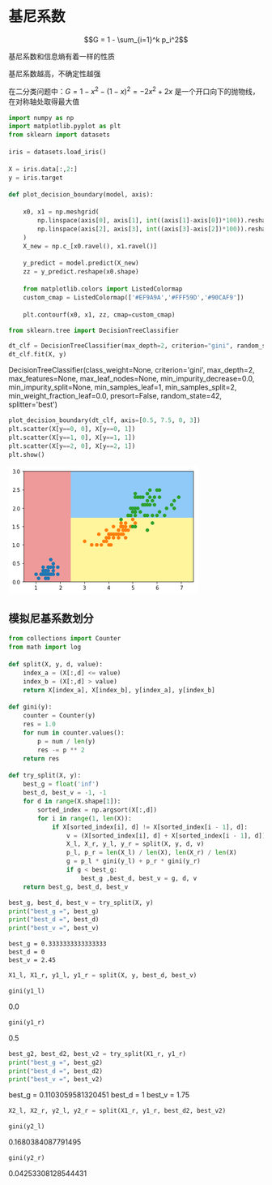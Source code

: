 
# 基尼系数

$$G = 1 - \sum_{i=1}^k p_i^2$$

基尼系数和信息熵有着一样的性质

基尼系数越高，不确定性越强

在二分类问题中：$G = 1 - x^2 - (1 - x)^2 = -2x^2 + 2x$ 是一个开口向下的抛物线，在对称轴处取得最大值

```python
import numpy as np
import matplotlib.pyplot as plt
from sklearn import datasets

iris = datasets.load_iris()

X = iris.data[:,2:]
y = iris.target

def plot_decision_boundary(model, axis):

    x0, x1 = np.meshgrid(
        np.linspace(axis[0], axis[1], int((axis[1]-axis[0])*100)).reshape(-1, 1),
        np.linspace(axis[2], axis[3], int((axis[3]-axis[2])*100)).reshape(-1, 1),
    )
    X_new = np.c_[x0.ravel(), x1.ravel()]

    y_predict = model.predict(X_new)
    zz = y_predict.reshape(x0.shape)

    from matplotlib.colors import ListedColormap
    custom_cmap = ListedColormap(['#EF9A9A','#FFF59D','#90CAF9'])

    plt.contourf(x0, x1, zz, cmap=custom_cmap)
```

```python
from sklearn.tree import DecisionTreeClassifier
```

```python
dt_clf = DecisionTreeClassifier(max_depth=2, criterion="gini", random_state=42)
dt_clf.fit(X, y)
```

DecisionTreeClassifier(class_weight=None, criterion='gini', max_depth=2,
                max_features=None, max_leaf_nodes=None,
                min_impurity_decrease=0.0, min_impurity_split=None,
                min_samples_leaf=1, min_samples_split=2,
                min_weight_fraction_leaf=0.0, presort=False, random_state=42,
                splitter='best')

```python
plot_decision_boundary(dt_clf, axis=[0.5, 7.5, 0, 3])
plt.scatter(X[y==0, 0], X[y==0, 1])
plt.scatter(X[y==1, 0], X[y==1, 1])
plt.scatter(X[y==2, 0], X[y==2, 1])
plt.show()
```

![png](..\assets\img\DecisionTree\4_output_4_0.png)

## 模拟尼基系数划分

```python
from collections import Counter
from math import log

def split(X, y, d, value):
    index_a = (X[:,d] <= value)
    index_b = (X[:,d] > value)
    return X[index_a], X[index_b], y[index_a], y[index_b]

def gini(y):
    counter = Counter(y)
    res = 1.0
    for num in counter.values():
        p = num / len(y)
        res -= p ** 2
    return res

def try_split(X, y):
    best_g = float('inf')
    best_d, best_v = -1, -1
    for d in range(X.shape[1]):
        sorted_index = np.argsort(X[:,d])
        for i in range(1, len(X)):
            if X[sorted_index[i], d] != X[sorted_index[i - 1], d]:
                v = (X[sorted_index[i], d] + X[sorted_index[i - 1], d]) / 2
                X_l, X_r, y_l, y_r = split(X, y, d, v)
                p_l, p_r = len(X_l) / len(X), len(X_r) / len(X)
                g = p_l * gini(y_l) + p_r * gini(y_r)
                if g < best_g:
                    best_g ,best_d, best_v = g, d, v
    return best_g, best_d, best_v
```

```python
best_g, best_d, best_v = try_split(X, y)
print("best_g =", best_g)
print("best_d =", best_d)
print("best_v =", best_v)
```

    best_g = 0.3333333333333333
    best_d = 0
    best_v = 2.45

```python
X1_l, X1_r, y1_l, y1_r = split(X, y, best_d, best_v)
```

```python
gini(y1_l)
```

0.0

```python
gini(y1_r)
```

0.5

```python
best_g2, best_d2, best_v2 = try_split(X1_r, y1_r)
print("best_g =", best_g2)
print("best_d =", best_d2)
print("best_v =", best_v2)
```

best_g = 0.1103059581320451
best_d = 1
best_v = 1.75

```python
X2_l, X2_r, y2_l, y2_r = split(X1_r, y1_r, best_d2, best_v2)
```

```python
gini(y2_l)
```

0.1680384087791495

```python
gini(y2_r)
```

0.04253308128544431
